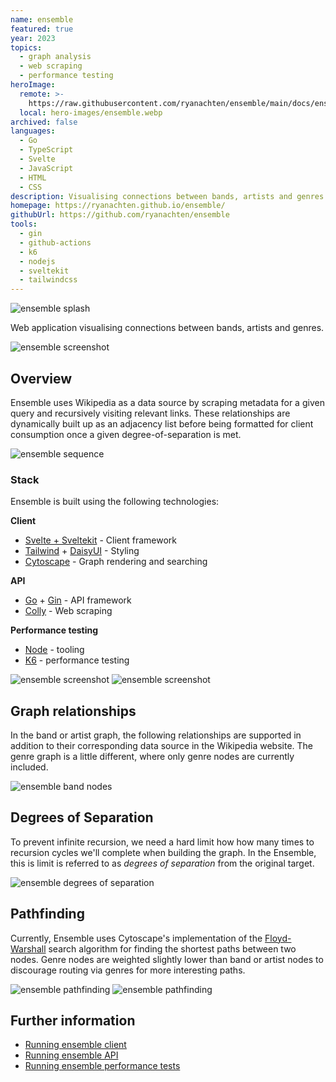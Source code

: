 ```yaml
---
name: ensemble
featured: true
year: 2023
topics:
  - graph analysis
  - web scraping
  - performance testing
heroImage:
  remote: >-
    https://raw.githubusercontent.com/ryanachten/ensemble/main/docs/ensemble_splash.png
  local: hero-images/ensemble.webp
archived: false
languages:
  - Go
  - TypeScript
  - Svelte
  - JavaScript
  - HTML
  - CSS
description: Visualising connections between bands, artists and genres
homepage: https://ryanachten.github.io/ensemble/
githubUrl: https://github.com/ryanachten/ensemble
tools:
  - gin
  - github-actions
  - k6
  - nodejs
  - sveltekit
  - tailwindcss
---
```

![ensemble splash](https://github.com/ryanachten/ensemble/raw/main/docs/ensemble_splash.png)

Web application visualising connections between bands, artists and genres.

![ensemble screenshot](https://github.com/ryanachten/ensemble/raw/main/docs/ensemble_screenshot_rollingstones.jpg)

## Overview

Ensemble uses Wikipedia as a data source by scraping metadata for a given query and recursively visiting relevant links. These relationships are dynamically built up as an adjacency list before being formatted for client consumption once a given degree-of-separation is met.

![ensemble sequence](https://github.com/ryanachten/ensemble/raw/main/docs/ensemble_sequence.png)

### Stack

Ensemble is built using the following technologies:

**Client**

- [Svelte + Sveltekit](https://svelte.dev/) - Client framework
- [Tailwind](https://tailwindcss.com/) + [DaisyUI](https://daisyui.com/) - Styling
- [Cytoscape](https://js.cytoscape.org/) - Graph rendering and searching

**API**

- [Go](https://go.dev/) + [Gin](https://gin-gonic.com/) - API framework
- [Colly](https://go-colly.org/) - Web scraping

**Performance testing**

- [Node](https://nodejs.org/en) - tooling
- [K6](https://k6.io/) - performance testing

![ensemble screenshot](https://github.com/ryanachten/ensemble/raw/main/docs/ensemble_screenshot_blackflag.jpg)
![ensemble screenshot](https://github.com/ryanachten/ensemble/raw/main/docs/ensemble_screenshot_royorbison.jpg)

## Graph relationships

In the band or artist graph, the following relationships are supported in addition to their corresponding data source in the Wikipedia website. The genre graph is a little different, where only genre nodes are currently included.

![ensemble band nodes](https://github.com/ryanachten/ensemble/raw/main/docs/ensemble_band_nodes.png)

## Degrees of Separation

To prevent infinite recursion, we need a hard limit how how many times to recursion cycles we'll complete when building the graph. In the Ensemble, this is limit is referred to as _degrees of separation_ from the original target.

![ensemble degrees of separation](https://github.com/ryanachten/ensemble/raw/main/docs/ensemble_dos.png)

## Pathfinding

Currently, Ensemble uses Cytoscape's implementation of the [Floyd-Warshall](https://js.cytoscape.org/#eles.floydWarshall) search algorithm for finding the shortest paths between two nodes. Genre nodes are weighted slightly lower than band or artist nodes to discourage routing via genres for more interesting paths.

![ensemble pathfinding](https://github.com/ryanachten/ensemble/raw/main/docs/ensemble_screenshot_wutang.jpg)
![ensemble pathfinding](https://github.com/ryanachten/ensemble/raw/main/docs/ensemble_screenshot_sleep.jpg)

<!-- TODO: add performance test docs -->

## Further information

- [Running ensemble client](https://github.com/ryanachten/ensemble/raw/main/client/README.md)
- [Running ensemble API](https://github.com/ryanachten/ensemble/raw/main/api/README.md)
- [Running ensemble performance tests](https://github.com/ryanachten/ensemble/raw/main/performance/README.md)
